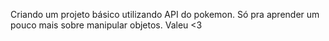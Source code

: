 Criando um projeto básico utilizando API do pokemon. Só pra aprender um pouco mais sobre manipular objetos. Valeu <3

